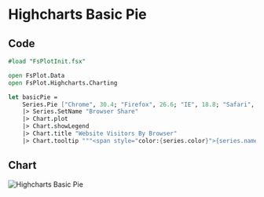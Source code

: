 Highcharts Basic Pie
====================

Code
----

```fsharp
#load "FsPlotInit.fsx"

open FsPlot.Data
open FsPlot.Highcharts.Charting

let basicPie =
    Series.Pie ["Chrome", 30.4; "Firefox", 26.6; "IE", 18.8; "Safari", 15.2; "Others", 9.]
    |> Series.SetName "Browser Share"
    |> Chart.plot
    |> Chart.showLegend
    |> Chart.title "Website Visitors By Browser"
    |> Chart.tooltip """<span style="color:{series.color}">{series.name}: <b>{point.percentage:.1f}%</b><br/>"""
```
Chart
-----

![Highcharts Basic Pie](https://raw.github.com/TahaHachana/FsPlot/master/Src/screenshots/HighchartsBasicPie.PNG)